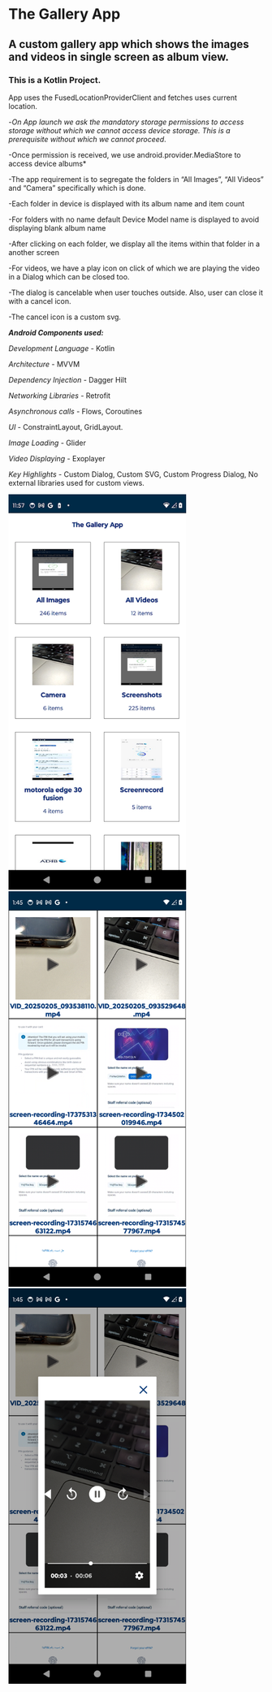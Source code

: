 # The Gallery App

## A custom gallery app which shows the images and videos in single screen as album view.

### This is a Kotlin Project.

App uses the FusedLocationProviderClient and fetches uses current location.

-*On App launch we ask the mandatory storage permissions to access storage without which we cannot access device storage. 
This is a prerequisite without which we cannot proceed*.
 
-Once permission is received, we use android.provider.MediaStore to access device albums*

-The app requirement is to segregate the folders in “All Images”, “All Videos” and “Camera” specifically which is done.

-Each folder in device is displayed with its album name and item count

-For folders with no name default Device Model name is displayed to avoid displaying blank album name

-After clicking on each folder, we display all the items within that folder in a another screen

-For videos, we have a play icon on click of which we are playing the video in a Dialog which can be closed too.

-The dialog is cancelable when user touches outside. Also, user can close it with a cancel icon.

-The cancel icon is a custom svg.

***Android Components used:***

*Development Language* - Kotlin

*Architecture* - MVVM

*Dependency Injection* - Dagger Hilt

*Networking Libraries* - Retrofit

*Asynchronous calls* - Flows, Coroutines

*UI* - ConstraintLayout, GridLayout.

*Image Loading* - Glider

*Video Displaying* - Exoplayer

*Key Highlights* - Custom Dialog, Custom SVG, Custom Progress Dialog, No external libraries used for custom views.

<img width="350" alt="image1" src="https://github.com/itsiramk/TheGalleryApp/blob/master/gallery.png">  <img width="350" alt="image2" src="https://github.com/itsiramk/TheGalleryApp/blob/master/videolist.png">  
<img width="350" alt="image3" src="https://github.com/itsiramk/TheGalleryApp/blob/master/videoplay.png">  
